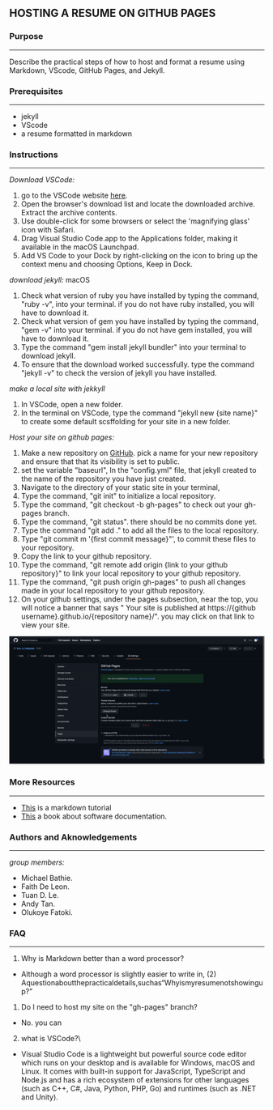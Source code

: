 ## HOSTING A RESUME ON GITHUB PAGES

### **Purpose**
---

Describe the practical steps of how to host and format a resume using Markdown, VScode, GitHub Pages, and Jekyll.

### **Prerequisites**
---

- jekyll
- VScode
- a resume formatted in markdown

### **Instructions**
---

_Download VSCode:_ 

1. go to the VSCode website [here](https://code.visualstudio.com).
2. Open the browser's download list and locate the downloaded archive.
Extract the archive contents. 
3. Use double-click for some browsers or select the 'magnifying glass' icon with Safari.
4. Drag Visual Studio Code.app to the Applications folder, making it available in the macOS Launchpad.
5. Add VS Code to your Dock by right-clicking on the icon to bring up the context menu and choosing Options, Keep in Dock.

_download jekyll:_ macOS

1. Check what version of ruby you have installed by typing the command, "ruby -v", into your terminal. if you do not have ruby installed, you will have to download it.
2. Check what version of gem you have installed by typing the command, "gem -v" into your terminal. if you do not have gem installed, you will have to download it.
3. Type the command "gem install jekyll bundler" into your terminal to download jekyll. 
4. To ensure that the download worked successfully. type the command "jekyll -v" to check the version of jekyll you have installed.

_make a local site with jekkyll_
1. In VSCode, open a new folder. 
2. In the terminal on VSCode, type the command "jekyll new {site name}" to create some default scsffolding for your site in a new folder. 


_Host your site on github pages:_

1. Make a new repository on [GitHub](https://github.com). pick a name for your new repository and ensure that that its visibility is set to public.
2. set the variable "baseurl", In the "config.yml" file, that jekyll created to the name of the repository you have just created. 
3. Navigate to the directory of your static site in your terminal, 
4. Type the command, "git init" to initialize a local repository. 
5. Type the command, "git checkout -b gh-pages" to check out your gh-pages branch. 
6. Type the command, "git status". there should be no commits done yet.
7. Type the command "git add ." to add all the files to the local repository. 
8. Type "git commit m '{first commit message}"', to commit these files to your repository.
9. Copy the link to your github repository.
10. Type the command, "git remote add origin {link to your github repository}" to link your local repository to your github repository. 
11. Type the command, "git push origin gh-pages" to push all changes made in your local repository to your github repository. 
12. On your github settings, under the pages subsection, near the top, you will notice a banner that says " Your site is published at https://{github username}.github.io/{repository name}/". you may click on that link to view your site.

![GIFdemo](img/screenrecordddd.gif)

### **More Resources**
---


- [This](https://www.markdowntutorial.com) is a markdown tutorial
- [This](https://www.amazon.ca/Modern-Technical-Writing-Introduction-Documentation-ebook/dp/B01A2QL9SS) a book about software documentation.
<!-- - one other resource -->

### **Authors and Aknowledgements**
---

_group members:_
- Michael Bathie. 
- Faith De Leon.
- Tuan D. Le. 
- Andy Tan.
- Olukoye Fatoki. 

### **FAQ**
---

1. Why is Markdown better than a word processor?

- Although a word processor is slightly easier to write in,
(2) Aquestionaboutthepracticaldetails,suchas“Whyismyresumenotshowingup?”
1. Do I need to host my site on the "gh-pages" branch?

- No. you can 

2. what is VSCode?\
- Visual Studio Code is a lightweight but powerful source code editor which runs on your desktop and is available for Windows, macOS and Linux. It comes with built-in support for JavaScript, TypeScript and Node.js and has a rich ecosystem of extensions for other languages (such as C++, C#, Java, Python, PHP, Go) and runtimes (such as .NET and Unity). 